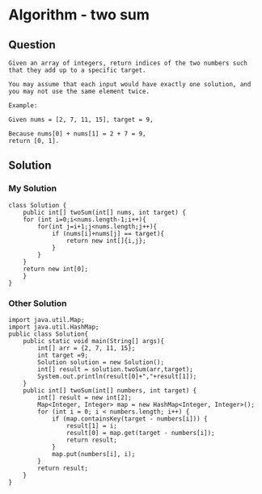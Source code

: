 # Algorithm - two sum
## Question
	Given an array of integers, return indices of the two numbers such that they add up to a specific target.
	
	You may assume that each input would have exactly one solution, and you may not use the same element twice.
	
	Example:
	
	Given nums = [2, 7, 11, 15], target = 9,
	
	Because nums[0] + nums[1] = 2 + 7 = 9,
	return [0, 1].
## Solution
### My Solution
	class Solution {
		public int[] twoSum(int[] nums, int target) {
		for (int i=0;i<nums.length-1;i++){
			for(int j=i+1;j<nums.length;j++){
				if (nums[i]+nums[j] == target){
					return new int[]{i,j};
				}
			}
		}
		return new int[0];
		}
	}
### Other Solution
	import java.util.Map;
	import java.util.HashMap;
	public class Solution{
		public static void main(String[] args){
			int[] arr = {2, 7, 11, 15};
			int target =9;
			Solution solution = new Solution();
			int[] result = solution.twoSum(arr,target);
			System.out.println(result[0]+","+result[1]);
		}
		public int[] twoSum(int[] numbers, int target) {
			int[] result = new int[2];
			Map<Integer, Integer> map = new HashMap<Integer, Integer>();
			for (int i = 0; i < numbers.length; i++) {
				if (map.containsKey(target - numbers[i])) {
					result[1] = i;
					result[0] = map.get(target - numbers[i]);
					return result;
				}
				map.put(numbers[i], i);
			}
			return result;
		}
	}